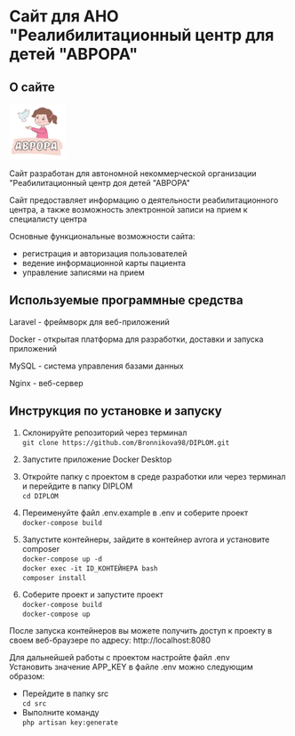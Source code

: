 # Сайт для АНО "Реалибилитационный центр для детей "АВРОРА"

## О сайте
<img src="https://raw.githubusercontent.com/Bronnikova98/DIPLOM/master/src/public/images/avrora_logo.png" width="100">

Сайт разработан для автономной некоммерческой организации "Реабилитационный центр доя детей "АВРОРА"

Сайт предоставляет информацию о деятельности реабилитационного центра, а также возможность электронной записи на прием к специалисту центра

Основные функциональные возможности сайта:

- регистрация и авторизация пользователей
- ведение информационной карты пациента
- управление записями на прием

## Используемые программные средства

Laravel - фреймворк для веб-приложений<br>

Docker - открытая платформа для разработки, доставки и запуска приложений<br>

MySQL - система управления базами данных<br>

Nginx - веб-сервер

## Инструкция по установке и запуску
1. Склонируйте репозиторий через терминал<br>
`git clone https://github.com/Bronnikova98/DIPLOM.git`

2. Запустите приложение Docker Desktop<br>

3. Откройте папку с проектом в среде разработки или через терминал и перейдите в папку DIPLOM<br>
`cd DIPLOM`

4. Переименуйте файл .env.example в .env и соберите проект<br>
`docker-compose build`

5. Запустите контейнеры, зайдите в контейнер avrora и установите composer<br>
`docker-compose up -d`<br>
`docker exec -it ID_КОНТЕЙНЕРА bash`<br>
`composer install`



6. Соберите проект и запустите проект<br>
`docker-compose build`<br>
`docker-compose up`

После запуска контейнеров вы можете получить доступ к проекту в своем веб-браузере по адресу: http://localhost:8080

Для дальнейшей работы с проектом настройте файл .env<br>
Установить значение APP_KEY в файле .env можно следующим образом:<br>
- Перейдите в папку src<br>
`cd src`<br>
- Выполните команду <br>
`php artisan key:generate`
